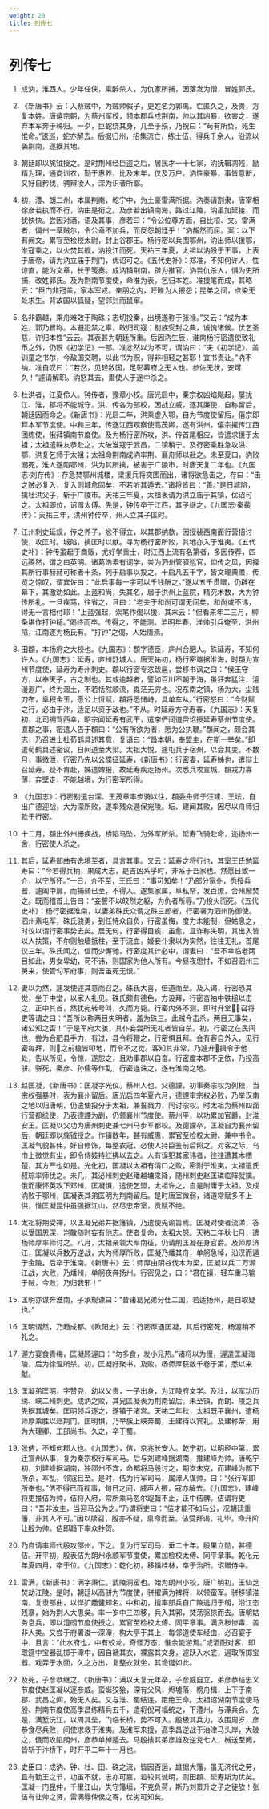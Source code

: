 ```yaml
---
weight: 20
title: 列传七
---
```


# 列传七

1. <span id="列传七-1"></span>
成汭，淮西人。少年任侠，乘醉杀人，为仇家所捕，因落发为僧，冒姓郭氏。

2. <span id="列传七-2"></span>
《新唐书》云：入蔡贼中，为贼帅假子，更姓名为郭禹。亡匿久之，及贵，方复本姓。唐僖宗朝，为蔡州军校，领本郡兵戍荆南，帅以其凶暴，欲害之，遂弃本军奔于秭归。一夕，巨蛇绕其身，几至于殒，乃祝曰：“苟有所负，死生惟命。”逡巡，蛇亦解去。后据归州，招集流亡，练士伍，得兵千余人，沿流以袭荆南，遂据其地。

3. <span id="列传七-3"></span>
朝廷即以旄钺授之。是时荆州经巨盗之后，居民才一十七家，汭抚辑凋残，励精为理，通商训农，勤于惠养，比及末年，仅及万户。汭性豪暴，事皆意断，又好自矜伐，骋辩凌人，深为识者所鄙。

4. <span id="列传七-4"></span>
初，澧、朗二州，本属荆南，乾宁中，为土豪雷满所据。汭奏请割隶，唐宰相徐彦若执而不行，汭由是衔之。及彦若出镇南海，路过江陵，汭虽加延接，而犹怏怏。尝因对酒，语及其事，彦若曰：“令公位尊方面，自比桓、文。雷满者，偏州一草贼尔，令公盍不加兵，而反怨朝廷乎！”汭赧然而屈。案：以下有阙文。累官至检校太尉，封上谷郡王。杨行密以兵围鄂州，汭出师以援鄂，淮寇乘之，以火焚其舰，汭投江而死。天祐三年夏，太祖以汭殁于王事，上表于唐帝，请为汭立庙于荆门，优诏可之。《五代史补》：郑准，不知何许人，性谅直，能为文章，长于笺奏。成汭镇荆南，辟为推官。汭尝仇杀人，惧为吏所捕，改姓郭氏。及为荆南节度使，命准为表，乞归本姓。准援笔而成，其略云：“臣门非冠盖，家本军戎。亲朋之内，盱睢为人报怨；昆弟之间，点染无处求生。背故国以狐疑，望邻封而鼠窜。

5. <span id="列传七-5"></span>
名非霸越，乘舟难效于陶硃；志切投秦，出境遂称于张禄。”又云：“成为本姓，郭乃冒称。本避犯禁之辜，敢归司寇；别族受封之典，诚愧诸候。伏乞圣慈，许归本性”云云。其表甚为朝廷所重。后因汭生辰，淮南杨行密遣使致礼币之外，仍贶《初学记》一部。准忿然以为不可，谓汭曰：“夫《初学记》，盖训童之书尔，今敌国交聘，以此书为贶，得非相轻之甚耶！宜书责让。”汭不纳，准自叹曰：“若然，见轻敌国，足彰幕府之无人也。参佐无状，安可久！”遽请解职。汭怒其去，潜使人于途中杀之。

6. <span id="列传七-6"></span>
杜洪者，江夏伶人。钟传者，豫章小校。唐光启中，秦宗权凶焰飚起，屡扰江、淮，郡将不能城守。洪、传各为部校，因战立威，逐其廉使，自称留后，朝廷因而命之。《新唐书》：光启二年，洪乘虚入鄂，自为节度使留后，僖宗即拜本军节度使。中和三年，传逐江西观察使高茂卿，遂有洪州，僖宗擢传江西团练使，俄拜镇南节度使。及为杨行密所攻，洪、传首尾相应，皆遣求援于太祖；太祖遣硃友恭赴之，大破淮寇于武昌，二镇稍宁。及行密乘胜急攻洪、鄂，洪复乞师于太祖；太祖命荆南成汭率荆、襄舟师以赴之。未至夏口，汭败溺死，淮人遂陷鄂州，洪为其所擒，被害于广陵市，时唐天复二年也。《九国志·刘存传》：存急焚鄂州城楼，梁援兵将突围而出，诸将欲急击之，存曰：“击之贼必复入，复入则城愈固矣，不若听其遁去。”诸将皆曰：“善。”是日城陷，擒杜洪父子，斩于广陵市。天祐三年夏，太祖表请为洪立庙于其镇，优诏可之。太祖即位，诏赠太傅。先是，钟传卒于江西，其子继之，《九国志·秦裴传》：天祐三年，洪州钟传卒，州人立其子匡时。

7. <span id="列传七-7"></span>
江州刺史延规，传之养子，忿不得立，以其郡纳款，因授裴西南面行营招讨使，攻匡时。城陷，擒匡时以献。寻为杨行密所败，其地亦入于淮夷。《五代史补》：钟传虽起于商贩，尤好学重士，时江西上流有名第者，多因传荐，四远腾然，谓之曰英明。诸葛浩素有词学，尝为泗州管驿巡官，仰传之风，因择其所行事赫赫可称者十条，列于启事以投之。十启凡五千字，皆文理典赡，传览之惊叹，谓宾佐曰：“此启事每一字可以千钱酬之。”遂以五千贯赠，仍辟在幕下，其激劝如此。上蓝和尚，失其名，居于洪州上蓝院，精究术数，大为钟传所礼。一旦疾笃，往省之，且曰：“老夫于和尚可谓无间矣，和尚或不讳，得无一言相付耶！”上蓝强起，索笔作偈以援，其末云：“但看来年二三月，柳条堪作打钟槌。”偈终而卒。传得之，不能测。洎明年春，淮帅引兵奄至，洪州陷，江南遂为杨氏有。“打钟”之偈，人始悟焉。

8. <span id="列传七-8"></span>
田頵，本扬府之大校也。《九国志》：頵字德臣，庐州合肥人。硃延寿，不知何许人。《九国志》：延寿，庐州舒城人。唐天祐初，杨行密雄据淮海，时頵为宣州节度使，延寿为寿州刺史。頵以行密专恣跋扈，尝移书讽之曰：“侯王守方，以奉天子，古之制也。其或逾越者，譬如百川不朝于海，虽狂奔猛注，澶漫遐广，终为涸土，不若恬然顺流，淼茫无穷也。况东南之镇，杨为大，尘贱刀布，阜积金玉，愿公上恆赋，頵将悉储峙，具单车从。”行密怒曰：“今财赋之行，必由于汴，适足以资于敌也。”不从。时延寿方守寿春，《九国志》：天复初，北司拥驾西幸，昭宗闻延寿有武干，遣李俨间道赍诏授延寿蔡州节度使。直頵之事，密遣人告于頵曰：“公有所欲为者，愿为公执鞭。”頵闻之，颇会其志，乃召进士杜荀鹤具述其意，复语曰：“昌本朝，奉盟主，在斯一举矣。”即遣荀鹤具述密议，自间道至大梁。太祖大悦，遽屯兵于宿州，以会其变。不数月，事微泄，行密乃先以公牒征延寿，《新唐书》：行密妻，延寿姊也，遣辩士召延寿。疑不肯赴，姊遣婢报，故延寿疾走扬州。次悉兵攻宣城，頵戎力寡薄，弃壁走，不能越境，为行密军所得。

9. <span id="列传七-9"></span>
《九国志》：行密别遣台濛、王茂章率步骑以往，頵委舟师于汪建、王坛，自出广德迎战，大为濛所败，遂率残众遁保宛陵。坛、建闻其败，因尽以舟师归款于行密。

10. <span id="列传七-10"></span>
十二月，頵出外州栅疾战，桥陷马坠，为外军所杀。延寿飞骑赴命，迩扬州一舍，行密使人杀之。

11. <span id="列传七-11"></span>
其后，延寿部曲有逸境至者，具言其事。又云：延寿之将行也，其室王氏勉延寿曰：“今若得兵柄，果成大志，是吉凶系乎时，非系于吾家也。然愿日致一介，以宁所怀。”一日，介不至，王氏曰：“事可知矣！”乃部分家仆，悉授兵器，遽阖中扉，而捕骑已至，不得入。遂集家属，阜私帑，发百燎，合州廨焚之。既而稽首上告曰：“妾誓不以皎然之躯，为仇者所辱。”乃投火而死。《五代史补》：杨行密据淮南，以妻弟硃氏众谓之硃三郎者，行密署为泗州防御使。泗州素屯军，硃氏骁勇，到任恃众自负，行密虽悔，度力未能制，但姑息之，时议以谓行密事势去矣。居无何，行密得目疾，虽愈，且诈称失明，其出入皆以人扶策，不尔则触墙抵柱，至于流血，姬妾仆隶以为实然，往往无礼，首尾仅三年。硃氏闻之，信而少懈驰，行密度其计必中，谓妻曰：“吾不幸临老两目如此，男女卑幼，苟不讳，则国家为他人所有。今昼夜思忖，不如召泗州三舅来，使管勾军府事，则吾虽死无恨。”

12. <span id="列传七-12"></span>
妻以为然，遽发使述其意而召之。硃氏大喜，倍道而至。及入谒，行密恐其觉，坐于中堂，以家人礼见。硃氏颇有德色，方设拜，行密奋袖中铁槌以击之，正中其首，然犹宛转号叫，久而方毙。行密内外不测，即时升堂，召将吏等谓之曰：“吾所以称两目失明者，盖为硃三。此贼今击杀，两目无事矣，诸公知之否！”于是军府大骇，其仆妾尝所无礼者皆自杀。初，行密之在民间也，尝为合肥县手力，有过，县令将鞭之，行密惧且拜。会有客自外入，见行密每拜，则之前檐皆叩地，而令不之觉。客知其非常，乃遽升揖令于他处，告以所见，令惊，遂恕之，且劝事郡以自奋。行密度本郡不足依，乃投高骈。骈死，秦彦、孙儒等作乱，行密连诛之，遂有淮南之地。

13. <span id="列传七-13"></span>
赵匡凝，《新唐书》：匡凝字光仪。蔡州人也。父德諲，初事秦宗权为列校，当宗权强暴时，表为襄州留后。唐光启四年夏六月，德諲审宗权必败，乃举汉南之地以归唐朝，仍遣使投分于太祖，兼誓戮力，同讨宗权。时太祖为蔡州四面行营都统使，乃表德諲为副，仍领襄州节度使。蔡州平，以功累加官爵，封淮安王。匡凝以父功为唐州刺史兼七州马步军都校。及德諲卒，匡凝自为襄州留后，朝廷即以旄钺授之。作镇数年，甚有威惠，累官至检校太尉、兼中书令。匡凝气貌甚伟，好自修饰，每整衣冠，必使人持巨鉴前后照之。对客之际，乌巾上微觉有尘，即令侍妓持红拂以去之。人有误犯其家讳者，往往遭其木槚楚，其方严也如是。光化初，匡凝以太祖有清口之败，密附于淮夷，太祖遣氏叔琮率师伐之。未几，其泌州刺史赵璠越墉来降，随州刺史赵匡璘临阵就擒。俄而康怀英攻下邓州，匡凝惧，遣使乞盟，太祖许之，自是附庸于太祖。及成汭败于鄂州，匡凝表其弟匡明为荆南留后。是时唐室微弱，诸道常赋多不上供，惟匡凝昆仲虽强据江山，然尽忠帝室，贡赋不绝。

14. <span id="列传七-14"></span>
太祖将期受禅，以匡凝兄弟并据籓镇，乃遣使先谕旨焉。匡凝对使者流涕，答以受国恩深，岂敢随时妄有他志。使者复命，太祖大怒。天祐二年秋七月，遣杨师厚率师讨之。八月，太祖亲领大军南征，仍请削匡凝在身官爵。及师厚济江，匡凝以兵数万逆战，大为师厚所败，匡凝乃燔其舟，单舸急棹，沿汉而遁于金陵。后卒于淮南。《新唐书》云：师厚由阴谷伐木为梁，匡凝以兵二万濒江战，大败，乃燔州，单舸夜奔扬州。行密见之，曰：“君在镇，轻车重马输于贼，今败，乃归我邪！”

15. <span id="列传七-15"></span>
匡明亦谋奔淮南，子承规谏曰：“昔诸葛兄弟分仕二国，若适扬州，是自取疑也。”

16. <span id="列传七-16"></span>
匡明谓然，乃趋成都。《欧阳史》云：行密厚遇匡凝，其后行密死，杨渥稍不礼之。

17. <span id="列传七-17"></span>
渥方宴食青梅，匡凝顾渥曰：“勿多食，发小兒热。”诸将以为慢，渥遣匡凝海陵，后为徐温所杀。初，匡凝好聚书，及败，杨师厚获数千卷于第，悉以来献。

18. <span id="列传七-18"></span>
匡凝弟匡明，字赞尧，幼以父贵，一子出身，为江陵府文学。及壮，以军功历绣、峡二州刺史。成汭之败，其兄匡凝表为荆南留后。未至镇，而朗、陵之兵先据其城矣。匡明领兵逐之，遂镇于渚宫。天祐二年秋，太祖既平襄州，遣杨师厚乘胜以趋荆门。匡明惧，乃举族上峡奔蜀，王建待以宾礼。及建称帝，用为大理卿、工部尚书。久之，卒于蜀。

19. <span id="列传七-19"></span>
张佶，不知何郡人也。《九国志》，佶，京兆长安人。乾宁初，以明经中第，累迁宣州从事，复为秦宗权行军司马。后与刘建峰据湖南，推建峰为帅。唐乾宁初，刘建峰据湖南，独邵州不宾，命都将马殷讨之，期岁未克，而建峰为部下所杀，军乱，邻寇且至。是时，佶为行军司马，属潭人谋帅，曰：“张行军即所奉也。”佶不得已而视事，旬日之间，威声大振，寇亦解去。《九国志》，建峰将吏推佶为帅，佶将入府，常所乘马忽尔踶齧不止，正中佶髀。佶谓将吏曰：“吾非汝主，当迎马公为之。”乃谓将吏曰：“佶才能不如马公，况朝廷重籓，非其人不可。”因以牍召，殷亦不疑，禀命而至。佶受拜谒，礼毕，命升阶让殷为帅。佶即趋下率众抃贺。

20. <span id="列传七-20"></span>
乃自请率师代殷攻邵州，下之。复为行军司马，垂二十年。殷果立勋，甚德佶。开平初，殷表佶为朗州永顺军节度使，累加检校太傅、同平章事。乾化元年夏四月，卒于位。《九国志》：乾化初，移镇桂林，卒于治所。诏赠侍中。

21. <span id="列传七-21"></span>
雷满，《新唐书》：满字秉仁。武陵洞蛮也。始为朗州小校，唐广明初，王仙芝焚劫江陵。是时，朝廷以高骈为节度使，骈擢满为裨将，以领蛮军。骈移镇淮南，复隶部曲，以悍犷趫健知名。中和初，擅率部兵自广陵逃归于朗，沿江恣残暴，始为荆人大患矣。率一岁中三四移，兵入其郛，焚荡驱掠而去。唐朝姑务息兵，即以澧朗节度使授之。累官至检校太傅、同平章事。满贪秽惨毒，盖非人类。又尝于府署浚一深潭，构大亭于其上，每邻道使车经由，必召宴于中，且言：“此水府也，中有蛟龙，奇怪万态，惟余能游焉。”或酒酣对客，即取筵中宝器乱掷于潭中，因自褫其衣，裸露其文身，遽跃入水底，遍取所掷宝器，戏弄于水面，久之方出，复整衣就坐，其诡诞如此。

22. <span id="列传七-22"></span>
及死，子彦恭继之。《新唐书》：满以天复元年卒，子彦威自立，弟彦恭结忠义节度使赵匡凝以逐彦威。蛮蜒狡狯，深有父风，烬墟落，榜舟楫，上下于南郡、武昌之间，殆无人矣。又与淮、蜀结连，阻绝王命。太祖诏湖南节度使马殷、荆南节度使高季昌练精兵五千，遣将倪可福统之，下澧州，与潭兵合。先是，满堑沅江，以周其垒，门临长桥，势不可入。殷极其兵力，攻围周岁，彦恭食尽兵败，间使求救于淮夷。及淮军来援，高季昌逆战于治津马头岸，大破之，俄而攻陷朗州，彦恭单棹遁去。马殷擒其弟彦雄及逆党七人，械送至阙，皆斩于汴桥下，时开平二年十一月也。

23. <span id="列传七-23"></span>
史臣曰：成汭、钟、杜、田、硃之流，皆因否运，雄据大籓，虽无济代之劳，且有勤王之节，功虽不就，志亦可嘉，若较其诚明，则田頵、延寿斯为优矣。匡凝一门昆仲，千里江山，失守籓垣，不克负荷，斯乃刘景升之子之徒欤！张佶有让帅之贤，雷满辱俾侯之寄，优劣可知矣。
